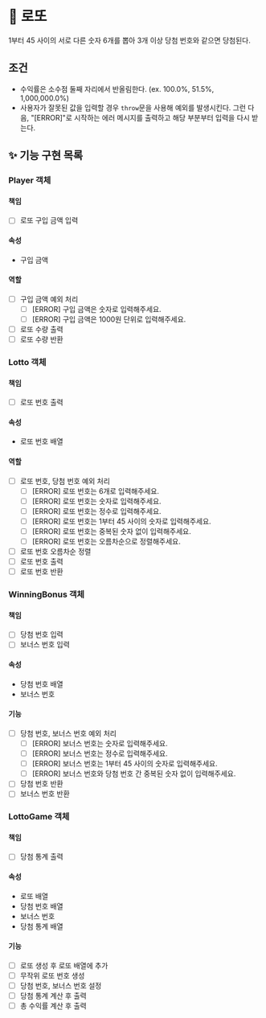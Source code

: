 # 📝 로또

1부터 45 사이의 서로 다른 숫자 6개를 뽑아 3개 이상 당첨 번호와 같으면 당첨된다.

## 조건

- 수익률은 소수점 둘째 자리에서 반올림한다. (ex. 100.0%, 51.5%, 1,000,000.0%)
- 사용자가 잘못된 값을 입력할 경우 `throw`문을 사용해 예외를 발생시킨다. 그런 다음, "[ERROR]"로 시작하는 에러 메시지를 출력하고 해당 부분부터 입력을 다시 받는다.

## ✨ 기능 구현 목록

### Player 객체

#### 책임

- [ ] 로또 구입 금액 입력

#### 속성

- 구입 금액

#### 역할

- [ ] 구입 금액 예외 처리
  - [ ] [ERROR] 구입 금액은 숫자로 입력해주세요.
  - [ ] [ERROR] 구입 금액은 1000원 단위로 입력해주세요.
- [ ] 로또 수량 출력
- [ ] 로또 수량 반환

### Lotto 객체

#### 책임

- [ ] 로또 번호 출력

#### 속성

- 로또 번호 배열

#### 역할

- [ ] 로또 번호, 당첨 번호 예외 처리
  - [ ] [ERROR] 로또 번호는 6개로 입력해주세요.
  - [ ] [ERROR] 로또 번호는 숫자로 입력해주세요.
  - [ ] [ERROR] 로또 번호는 정수로 입력해주세요.
  - [ ] [ERROR] 로또 번호는 1부터 45 사이의 숫자로 입력해주세요.
  - [ ] [ERROR] 로또 번호는 중복된 숫자 없이 입력해주세요.
  - [ ] [ERROR] 로또 번호는 오름차순으로 정렬해주세요.
- [ ] 로또 번호 오름차순 정렬
- [ ] 로또 번호 출력
- [ ] 로또 번호 반환

### WinningBonus 객체

#### 책임

- [ ] 당첨 번호 입력
- [ ] 보너스 번호 입력

#### 속성

- 당첨 번호 배열
- 보너스 번호

#### 기능

- [ ] 당첨 번호, 보너스 번호 예외 처리
  - [ ] [ERROR] 보너스 번호는 숫자로 입력해주세요.
  - [ ] [ERROR] 보너스 번호는 정수로 입력해주세요.
  - [ ] [ERROR] 보너스 번호는 1부터 45 사이의 숫자로 입력해주세요.
  - [ ] [ERROR] 보너스 번호와 당첨 번호 간 중복된 숫자 없이 입력해주세요.
- [ ] 당첨 번호 반환
- [ ] 보너스 번호 반환

### LottoGame 객체

#### 책임

- [ ] 당첨 통계 출력

#### 속성

- 로또 배열
- 당첨 번호 배열
- 보너스 번호
- 당첨 통계 배열

#### 기능

- [ ] 로또 생성 후 로또 배열에 추가
- [ ] 무작위 로또 번호 생성
- [ ] 당첨 번호, 보너스 번호 설정
- [ ] 당첨 통계 계산 후 출력
- [ ] 총 수익률 계산 후 출력
